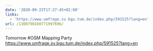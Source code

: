 ```yaml
---
date: '2020-09-23T17:27:45+02:00'
links:
  - 'https://www.umfrage.sv.bgu.tum.de/index.php/591525?lang=en'
url: /1308790160771997696/
---
```

Tomorrow #OSM Mapping Party https://www.umfrage.sv.bgu.tum.de/index.php/591525?lang=en
